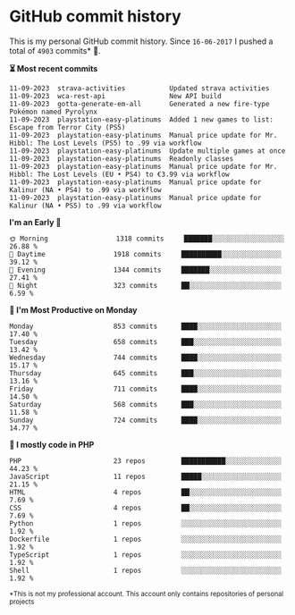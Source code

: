 # GitHub commit history
This is my personal GitHub commit history. Since <!--START_SECTION:first-commit-date-->`16-06-2017`<!--END_SECTION:first-commit-date--> I pushed a total of <!--START_SECTION:total-commit-count-->`4903`<!--END_SECTION:total-commit-count--> commits* 🎉.

<!--START_SECTION:most-recent-commits-->
**⏳ Most recent commits**
                                        
```text
11-09-2023  strava-activities           Updated strava activities
11-09-2023  wca-rest-api                New API build
11-09-2023  gotta-generate-em-all       Generated a new fire-type Pokémon named Pyrolynx
11-09-2023  playstation-easy-platinums  Added 1 new games to list: Escape from Terror City (PS5)
11-09-2023  playstation-easy-platinums  Manual price update for Mr. Hibbl: The Lost Levels (PS5) to .99 via workflow
11-09-2023  playstation-easy-platinums  Update multiple games at once
11-09-2023  playstation-easy-platinums  Readonly classes
11-09-2023  playstation-easy-platinums  Manual price update for Mr. Hibbl: The Lost Levels (EU • PS4) to €3.99 via workflow
11-09-2023  playstation-easy-platinums  Manual price update for Kalinur (NA • PS4) to .99 via workflow
11-09-2023  playstation-easy-platinums  Manual price update for Kalinur (NA • PS5) to .99 via workflow
```
<!--END_SECTION:most-recent-commits-->  

<!--START_SECTION:commits-per-day-time-->
**I&#039;m an Early 🐤**

```text
🌞 Morning                 1318 commits     ███████░░░░░░░░░░░░░░░░░░   26.88 %
🌆 Daytime                 1918 commits     ██████████░░░░░░░░░░░░░░░   39.12 %
🌃 Evening                 1344 commits     ███████░░░░░░░░░░░░░░░░░░   27.41 %
🌙 Night                   323 commits      ██░░░░░░░░░░░░░░░░░░░░░░░   6.59 %
```
<!--END_SECTION:commits-per-day-time-->  

<!--START_SECTION:commits-per-weekday-->
**📅 I&#039;m Most Productive on Monday**

```text
Monday                    853 commits      ████░░░░░░░░░░░░░░░░░░░░░   17.40 %
Tuesday                   658 commits      ███░░░░░░░░░░░░░░░░░░░░░░   13.42 %
Wednesday                 744 commits      ████░░░░░░░░░░░░░░░░░░░░░   15.17 %
Thursday                  645 commits      ███░░░░░░░░░░░░░░░░░░░░░░   13.16 %
Friday                    711 commits      ████░░░░░░░░░░░░░░░░░░░░░   14.50 %
Saturday                  568 commits      ███░░░░░░░░░░░░░░░░░░░░░░   11.58 %
Sunday                    724 commits      ████░░░░░░░░░░░░░░░░░░░░░   14.77 %
```
<!--END_SECTION:commits-per-weekday-->  

<!--START_SECTION:repos-per-language-->
**💬 I mostly code in PHP**

```text
PHP                       23 repos         ███████████░░░░░░░░░░░░░░   44.23 %
JavaScript                11 repos         █████░░░░░░░░░░░░░░░░░░░░   21.15 %
HTML                      4 repos          ██░░░░░░░░░░░░░░░░░░░░░░░   7.69 %
CSS                       4 repos          ██░░░░░░░░░░░░░░░░░░░░░░░   7.69 %
Python                    1 repos          ░░░░░░░░░░░░░░░░░░░░░░░░░   1.92 %
Dockerfile                1 repos          ░░░░░░░░░░░░░░░░░░░░░░░░░   1.92 %
TypeScript                1 repos          ░░░░░░░░░░░░░░░░░░░░░░░░░   1.92 %
Shell                     1 repos          ░░░░░░░░░░░░░░░░░░░░░░░░░   1.92 %
```
<!--END_SECTION:repos-per-language-->  

<sub>*This is not my professional account. This account only contains repositories of personal projects</sub>
